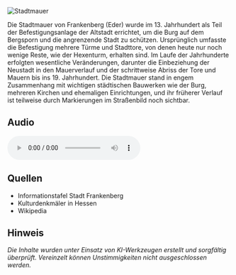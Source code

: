 ![Stadtmauer](./images/frankenberg/p8.jpg)

Die Stadtmauer von Frankenberg (Eder) wurde im 13. Jahrhundert als Teil der Befestigungsanlage der Altstadt errichtet, um die Burg auf dem Bergsporn und die angrenzende Stadt zu schützen. Ursprünglich umfasste die Befestigung mehrere Türme und Stadttore, von denen heute nur noch wenige Reste, wie der Hexenturm, erhalten sind. Im Laufe der Jahrhunderte erfolgten wesentliche Veränderungen, darunter die Einbeziehung der Neustadt in den Mauerverlauf und der schrittweise Abriss der Tore und Mauern bis ins 19. Jahrhundert. Die Stadtmauer stand in engem Zusammenhang mit wichtigen städtischen Bauwerken wie der Burg, mehreren Kirchen und ehemaligen Einrichtungen, und ihr früherer Verlauf ist teilweise durch Markierungen im Straßenbild noch sichtbar.

## Audio

<audio controls class="full-width-audio">
  <source src="locales/frankenberg/de/p8.mp3" type="audio/mpeg">
  Dein Browser unterstützt kein Audioelement.
</audio>

## Quellen

- Informationstafel Stadt Frankenberg
- Kulturdenkmäler in Hessen
- Wikipedia

## Hinweis

_Die Inhalte wurden unter Einsatz von KI-Werkzeugen erstellt und sorgfältig überprüft. Vereinzelt können Unstimmigkeiten nicht ausgeschlossen werden._